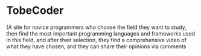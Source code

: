# TobeCoder
(A site for novice programmers who  choose the field they want to study, then find the most important programming languages and frameworks used in this field, and after their selection, they find a  comprehensive video of what they have chosen, and  they can share their opinions via comments
